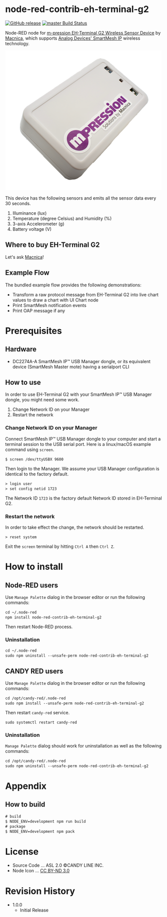 node-red-contrib-eh-terminal-g2
===

[![GitHub release](https://img.shields.io/github/release/CANDY-LINE/node-red-contrib-eh-terminal-g2.svg)](https://github.com/CANDY-LINE/node-red-contrib-eh-terminal-g2/releases/latest)
[![master Build Status](https://travis-ci.org/CANDY-LINE/node-red-contrib-eh-terminal-g2.svg?branch=master)](https://travis-ci.org/CANDY-LINE/node-red-contrib-eh-terminal-g2/)

Node-RED node for [m-pression EH-Terminal G2 Wireless Sensor Device](https://www.m-pression.com/solutions/boards/iot-wearables) by [Macnica](https://www.macnica.com/), which supports [Analog Devices' SmartMesh IP](https://www.analog.com/en/products/rf-microwave/wireless-sensor-networks/smartmesh-ip.html) wireless technology.

![Macnica EH-Terminal G2](images/macnica-EH-Terminal_G2_w500.png)

This device has the following sensors and emits all the sensor data every 30 seconds.

1. Illuminance (lux)
1. Temperature (degree Celsius) and Humidity (%)
1. 3-axis Accelerometer (g)
1. Battery voltage (V)

## Where to buy EH-Terminal G2

Let's ask [Macnica](https://www.m-pression.com/contact/inquiry)!

## Example Flow

The bundled example flow provides the following demonstrations:

 - Transform a raw protocol message from EH-Terminal G2 into live chart values to draw a chart with UI Chart node
 - Print SmartMesh notification events
 - Print OAP message if any

# Prerequisites

## Hardware

- DC2274A-A SmartMesh IP™ USB Manager dongle, or its equivalent device (SmartMesh Master mote) having a serialport CLI

## How to use

In order to use EH-Terminal G2 with your SmartMesh IP™ USB Manager dongle, you might need some work.

1. Change Network ID on your Manager
1. Restart the network

### Change Network ID on your Manager

Connect SmartMesh IP™ USB Manager dongle to your computer and start a terminal session to the USB serial port. Here is a linux/macOS example command using `screen`.

```
$ screen /dev/ttyUSBX 9600
```
Then login to the Manager. We assume your USB Manager configuration is identical to the factory default.

```
> login user
> set config netid 1723
```

The Network ID `1723` is the factory default Network ID stored in EH-Terminal G2.

### Restart the network

In order to take effect the change, the network should be restarted.

```
> reset system
```

Exit the `screen` terminal by hitting `Ctrl A` then `Ctrl Z`.

# How to install

## Node-RED users

Use `Manage Palette` dialog in the browser editor or run the following commands:
```
cd ~/.node-red
npm install node-red-contrib-eh-terminal-g2
```

Then restart Node-RED process.

### Uninstallation

```
cd ~/.node-red
sudo npm uninstall --unsafe-perm node-red-contrib-eh-terminal-g2
```

## CANDY RED users

Use `Manage Palette` dialog in the browser editor or run the following commands:
```
cd /opt/candy-red/.node-red
sudo npm install --unsafe-perm node-red-contrib-eh-terminal-g2
```

Then restart `candy-red` service.

```
sudo systemctl restart candy-red
```

### Uninstallation

`Manage Palette` dialog should work for uninstallation as well as the following commands:

```
cd /opt/candy-red/.node-red
sudo npm uninstall --unsafe-perm node-red-contrib-eh-terminal-g2
```

# Appendix

## How to build

```
# build
$ NODE_ENV=development npm run build
# package
$ NODE_ENV=development npm pack
```

# License

- Source Code ... ASL 2.0 ©CANDY LINE INC.
- Node Icon ... [CC BY-ND 3.0](https://creativecommons.org/licenses/by-nd/3.0/)

# Revision History

* 1.0.0
  - Initial Release
